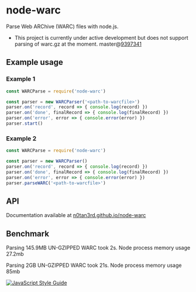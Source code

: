 # node-warc
Parse Web ARChive  (WARC) files with node.js. 

* This project is currently under active development but does not support parsing of warc.gz at the moment. master@[9397341](https://github.com/N0taN3rd/node-warc/commit/93973417b648045549db3784df0889d8e28ae4c7)      

## Example usage

### Example 1
```js
const WARCParse = require('node-warc')

const parser = new WARCParser('<path-to-warcfile>')
parser.on('record', record => { console.log(record) })
parser.on('done', finalRecord => { console.log(finalRecord) })
parser.on('error', error => { console.error(error) })
parser.start()
```

### Example 2
```js
const WARCParse = require('node-warc')

const parser = new WARCParser()
parser.on('record', record => { console.log(record) })
parser.on('done', finalRecord => { console.log(finalRecord) })
parser.on('error', error => { console.error(error) })
parser.parseWARC('<path-to-warcfile>')
```

## API
Documentation available at [n0tan3rd.github.io/node-warc](https://n0tan3rd.github.io/node-warc/)

## Benchmark
Parsing 145.9MB UN-GZIPPED WARC took 2s.  Node process memory usage 27.2mb

Parsing 2GB UN-GZIPPED WARC took 21s. Node process memory usage 85mb


[![JavaScript Style Guide](https://cdn.rawgit.com/feross/standard/master/badge.svg)](https://github.com/feross/standard)
